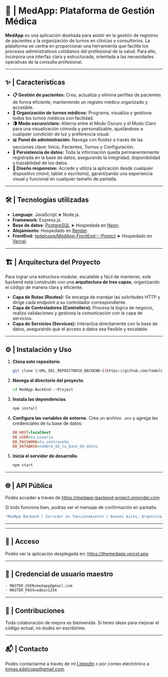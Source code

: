 # **🏥 | MedApp: Plataforma de Gestión Médica**

**MedApp** es una aplicación diseñada para asistir en la gestión de registros de pacientes y la organización de turnos en clínicas y consultorios. La plataforma se centra en proporcionar una herramienta que facilite los procesos administrativos cotidianos del profesional de la salud. Para ello, incorpora una interfaz clara y estructurada, orientada a las necesidades operativas de la consulta profesional.

---

## **✨ | Características**

- **📋 Gestión de pacientes:** Crea, actualiza y elimina perfiles de pacientes de forma eficiente, manteniendo un registro médico organizado y accesible.
- **📅 Organización de turnos médicos:** Programa, visualiza y gestiona todos los turnos médicos con facilidad.
- **🌗 Modo oscuro/claro:** Alterna entre el Modo Oscuro y el Modo Claro para una visualización cómoda y personalizable, ajustándose a cualquier condición de luz y preferencia visual.
- **📊 Panel de administración:** Navega con fluidez a través de las secciones clave: Inicio, Pacientes, Turnos y Configuración.
- **💾 Persistencia de datos:** Toda la información queda permanentemente registrada en la base de datos, asegurando la integridad, disponibilidad y trazabilidad de los datos.
- **📱 Diseño responsive:** Accede y utiliza la aplicación desde cualquier dispositivo (móvil, tablet o escritorio), garantizando una experiencia visual y funcional en cualquier tamaño de pantalla.
  
---

## 🛠️ | **Tecnologías utilizadas**
* **Lenguaje**: JavaScript ➤ Node.js.
* **Framework**: Express.js.
* **Base de datos:** [PostgreSQL](https://www.postgresql.org/) ➤ Hospedada en [Neon](https://neon.tech/).
* **Alojamiento**: Hospedado en [Render](https://render.com/).
* **FrontEnd:** [tedelcopp/MedApp-FrontEnd---Project](https://github.com/tedelcopp/MedApp-FrontEnd---Project) ➤ Hospedado en [Vercel](https://vercel.com/).

---

## 🏗️ | **Arquitectura del Proyecto**

Para lograr una estructura modular, escalable y fácil de mantener, este backend está construido con una **arquitectura de tres capas**, organizando el código de manera clara y eficiente.

* **Capa de Rutas (Routes):** Se encarga de manejar las solicitudes HTTP y dirige cada endpoint a su controlador correspondiente.
* **Capa de Controladores (Controllers):** Procesa la lógica de negocio, realiza validaciones y gestiona la comunicación con la capa de servicios.
* **Capa de Servicios (Services):** Interactúa directamente con la base de datos, asegurando que el acceso a datos sea flexible y escalable.

---

## ⚙️ | **Instalación y Uso**

1.  **Clona este repositorio**.
    ```bash
    git clone [<URL_DEL_REPOSITORIO_BACKEND>](https://github.com/tedelcopp/MedApp-BackEnd---Project.git)
    ```

2.  **Navega al directorio del proyecto**.
    ```bash
    cd MedApp-BackEnd---Project
    ```

3.  **Instala las dependencias**.
    ```bash
    npm install
    ```

4.  **Configura las variables de entorno**.
    Crea un archivo `.env` y agrega las credenciales de tu base de datos:
    ```ini
    DB_HOST=localhost
    DB_USER=tu_usuario
    DB_PASSWORD=tu_contraseña
    DB_DATABASE=nombre_de_la_base_de_datos
    ```

5.  **Inicia el servidor de desarrollo**.
    ```bash
    npm start
    ```
---
## 🌐 | **API Pública**

Podés acceder a traves de https://medapp-backend-project.onrender.com

Si todo funciona bien, podras ver el mensaje de confirmación en pantalla:  

  ```bash
"MedApp Backend | Servidor en funcionamiento | Buenos Aires, Argentina."
 ```
---

---
## 🚀 | **Acceso**

Podés ver la aplicación desplegada en: https://themedapp.vercel.app

---

## 🔑 | **Credencial de usuario maestro**
  ```bash
- MASTER_USER=medapp@gmail.com
- MASTER_PASS=admin1234
 ```
---

## 🤝 | **Contribuciones**

Toda colaboración de mejora es bienvenida. Si tenes ideas para mejorar el código actual, no dudes en escribirme.

---

## 📬 | **Contacto**

Podés contactarme a través de mi [LinkedIn](https://www.linkedin.com/in/edelcopp/) o por correo electrónico a [tomas.edelcopp@gmail.com](mailto:tomas.edelcopp@gmail.com).
